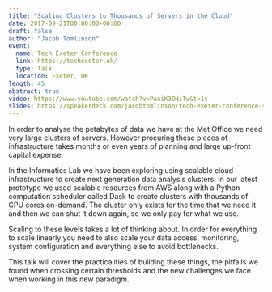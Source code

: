 ```yaml
---
title: "Scaling Clusters to Thousands of Servers in the Cloud"
date: 2017-09-21T00:00:00+00:00
draft: false
author: "Jacob Tomlinson"
event:
  name: Tech Exeter Conference
  link: https://techexeter.uk/
  type: Talk
  location: Exeter, UK
length: 45
abstract: true
video: https://www.youtube.com/watch?v=PaxiK3ONiTw&t=1s
slides: https://speakerdeck.com/jacobtomlinson/tech-exeter-conference-scaling-clusters-to-thousands-of-servers-in-the-cloud
---
```


In order to analyse the petabytes of data we have at the Met Office we need very large clusters of servers. However procuring these pieces of infrastructure takes months or even years of planning and large up-front capital expense.

In the Informatics Lab we have been exploring using scalable cloud infrastructure to create next generation data analysis clusters. In our latest prototype we used scalable resources from AWS along with a Python computation scheduler called Dask to create clusters with thousands of CPU cores on-demand. The cluster only exists for the time that we need it and then we can shut it down again, so we only pay for what we use.

Scaling to these levels takes a lot of thinking about. In order for everything to scale linearly you need to also scale your data access, monitoring, system configuration and everything else to avoid bottlenecks.

This talk will cover the practicalities of building these things, the pitfalls we found when crossing certain thresholds and the new challenges we face when working in this new paradigm.